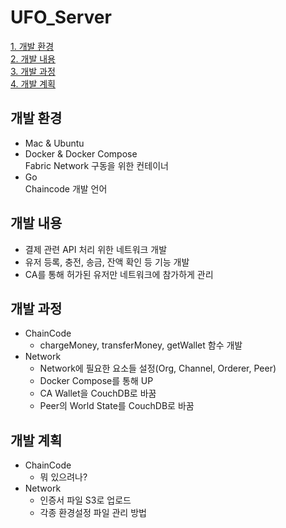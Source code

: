 # UFO_Server

[1. 개발 환경](#개발-환경)    
[2. 개발 내용](#개발-내용)    
[3. 개발 과정](#개발-과정)       
[4. 개발 계획](#개발-계획) 

## 개발 환경
* Mac & Ubuntu
* Docker & Docker Compose   
    Fabric Network 구동을 위한 컨테이너
* Go    
    Chaincode 개발 언어

## 개발 내용
* 결제 관련 API 처리 위한 네트워크 개발
* 유저 등록, 충전, 송금, 잔액 확인 등 기능 개발
* CA를 통해 허가된 유저만 네트워크에 참가하게 관리

## 개발 과정
* ChainCode
    * chargeMoney, transferMoney, getWallet 함수 개발
* Network
    * Network에 필요한 요소들 설정(Org, Channel, Orderer, Peer)
    * Docker Compose를 통해 UP
    * CA Wallet을 CouchDB로 바꿈
    * Peer의 World State를 CouchDB로 바꿈

## 개발 계획
* ChainCode
    * 뭐 있으려나?
* Network
    * 인증서 파일 S3로 업로드
    * 각종 환경설정 파일 관리 방법